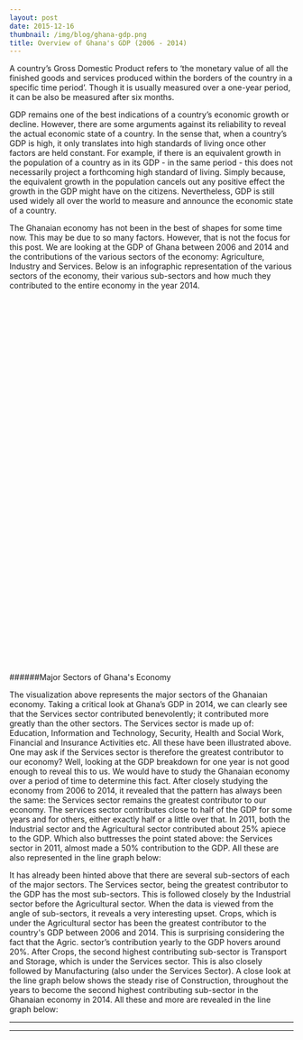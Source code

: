 ```yaml
---
layout: post
date: 2015-12-16
thumbnail: /img/blog/ghana-gdp.png
title: Overview of Ghana's GDP (2006 - 2014)
---
```

A country’s Gross Domestic Product refers to ‘the monetary value of all the finished goods and services produced within the borders of the country in a specific time period’. Though it is usually measured over a one-year period, it can be also be measured after six months. 

GDP remains one of the best indications of a country’s economic growth or decline. However, there are some arguments against its reliability to reveal the actual economic state of a country. In the sense that, when a country’s GDP is high, it only translates into high standards of living once other factors are held constant. For example, if there is an equivalent growth in the population of a country as in its GDP - in the same period -  this does not necessarily project a forthcoming high standard of living. Simply because, the equivalent growth in the population cancels out any positive effect the growth in the GDP might have on the citizens. Nevertheless, GDP is still used widely all over the world to measure and announce the economic state of a country.

The Ghanaian economy has not been in the best of shapes for some time now. This may be due to so many factors. However, that is not the focus for this post. We are looking at the GDP of Ghana between 2006 and 2014 and the contributions of the various sectors of the economy: Agriculture, Industry and Services. Below is an infographic representation of the various sectors of the economy, their various sub-sectors and how much they contributed to the entire economy in the year 2014.  

<div id="chart" style="height:650px;"></div>

######Major Sectors of Ghana's Economy

The visualization above represents the major sectors of the Ghanaian economy. Taking a critical look at Ghana’s GDP in 2014, we can clearly see that the Services sector contributed benevolently; it contributed more greatly than the other sectors. The Services sector is made up of: Education, Information and Technology, Security, Health and Social Work, Financial and Insurance Activities etc. All these have been illustrated above. One may ask if the Services sector is therefore the greatest contributor to our economy? Well, looking at the GDP breakdown for one year is not good enough to reveal this to us. We would have to study the Ghanaian economy over a period of time to determine this fact. After closely studying the economy from 2006 to 2014, it revealed that the pattern has always been the same: the Services sector remains the greatest contributor to our economy. The services sector contributes close to half of the GDP for some years and for others, either exactly half or a little over that. In 2011, both the Industrial sector and the Agricultural sector contributed about 25% apiece to the GDP. Which also buttresses the point stated above: the Services sector in 2011, almost made a 50% contribution to the GDP. All these are also represented in the line graph below:

<div id="overall-gdp"></div>
It has already been hinted above that there are several sub-sectors of each of the major sectors. The Services sector, being the greatest contributor to the GDP has the most sub-sectors. This is followed closely by the Industrial sector before the Agricultural sector. When the data is viewed from the angle of sub-sectors, it reveals a very interesting upset. Crops, which is under the Agricultural sector has been the greatest contributor to the country's GDP between 2006 and 2014. This is surprising considering the fact that the Agric. sector’s contribution yearly to the GDP hovers around 20%. After Crops, the second highest contributing sub-sector is Transport and Storage, which is under the Services sector. This is also closely followed by Manufacturing (also under the Services Sector). A close look at the line graph below shows the steady rise of Construction, throughout the years to become the second highest contributing sub-sector in the Ghanaian economy in 2014. All these and more are revealed in the line graph below:

<div id="sector-gdp"></div>


<script src="http://www.d3plus.org/js/d3.js"></script>
<script src="http://www.d3plus.org/js/d3plus.js"></script>

<!-- create container element for visualization -->
<div id="overall-gdp"></div>
<hr />
<hr />
<div id="sector-gdp"></div>
<script>

  // sample data array
  var sample_data = [
    {"year": 2006, "name":"Crops", "details": "Details", "value": 21.3},
    {"year": 2007, "name":"Crops", "value": 20.3 },
    {"year": 2008, "name":"Crops", "value": 22.4},
    {"year": 2009, "name":"Crops", "value": 23.6 },
    {"year": 2010, "name":"Crops", "value": 21.7},
    {"year": 2011, "name":"Crops", "value": 19.1},
    {"year": 2012, "name":"Crops", "value": 17.2},
    {"year": 2013, "name":"Crops", "value": 17.4},
    {"year": 2014, "name":"Crops", "value": 16.8},
    {"year": 2006, "name":"Livestock", "value": 2.5},
    {"year": 2007, "name":"Livestock", "value": 2.3},
    {"year": 2008, "name":"Livestock", "value": 2.1},
    {"year": 2009, "name":"Livestock", "value": 2},
    {"year": 2010, "name":"Livestock", "value": 2},
    {"year": 2011, "name":"Livestock", "value": 1.8},
    {"year": 2012, "name":"Livestock", "value": 1.6},
    {"year": 2013, "name":"Livestock", "value": 1.4},
    {"year": 2014, "name":"Livestock", "value": 1.2},
    {"year": 2006, "name":"Forestry and Logging", "value": 4.1},
    {"year": 2007, "name":"Forestry and Logging", "value": 4.2},
    {"year": 2008, "name":"Forestry and Logging", "value": 3.7},
    {"year": 2009, "name":"Forestry and Logging", "value": 3.7},
    {"year": 2010, "name":"Forestry and Logging", "value": 3.7},
    {"year": 2011, "name":"Forestry and Logging", "value": 2.8},
    {"year": 2012, "name":"Forestry and Logging", "value": 2.6},
    {"year": 2013, "name":"Forestry and Logging", "value": 2.2},
    {"year": 2014, "name":"Forestry and Logging", "value": 2.3},
    {"year": 2006, "name":"Fishing", "value": 2.5},
    {"year": 2007, "name":"Fishing", "value": 2.3},
    {"year": 2008, "name":"Fishing", "value": 2.7},
    {"year": 2009, "name":"Fishing", "value": 2.5},
    {"year": 2010, "name":"Fishing", "value": 2.3},
    {"year": 2011, "name":"Fishing", "value": 1.7},
    {"year": 2012, "name":"Fishing", "value": 1.5},
    {"year": 2013, "name":"Fishing", "value": 1.4},
    {"year": 2014, "name":"Fishing", "value": 1.2},
    {"year": 2006, "name":"Mining and Quarrying", "value": 2.8},
    {"year": 2007, "name":"Mining and Quarrying", "value": 2.8},
    {"year": 2008, "name":"Mining and Quarrying", "value": 2.4},
    {"year": 2009, "name":"Mining and Quarrying", "value": 2.1},
    {"year": 2010, "name":"Mining and Quarrying", "value": 2.3},
    {"year": 2011, "name":"Mining and Quarrying", "value": 8.4},
    {"year": 2012, "name":"Mining and Quarrying", "value": 9.5},
    {"year": 2013, "name":"Mining and Quarrying", "value": 9.4},
    {"year": 2014, "name":"Mining and Quarrying", "value": 8}, 
    {"year": 2006, "name":"Manufacturing", "value": 10.2},
    {"year": 2007, "name":"Manufacturing", "value": 9.1},
    {"year": 2008, "name":"Manufacturing", "value": 7.9},
    {"year": 2009, "name":"Manufacturing", "value": 6.9},
    {"year": 2010, "name":"Manufacturing", "value": 6.8},
    {"year": 2011, "name":"Manufacturing", "value": 6.9},
    {"year": 2012, "name":"Manufacturing", "value": 5.8},
    {"year": 2013, "name":"Manufacturing", "value": 5.3},
    {"year": 2014, "name":"Manufacturing", "value": 4.9}, 
    {"year": 2006, "name":"Electricity", "value": 0.8},
    {"year": 2007, "name":"Electricity", "value": 0.6},
    {"year": 2008, "name":"Electricity", "value": 0.5},
    {"year": 2009, "name":"Electricity", "value": 0.5},
    {"year": 2010, "name":"Electricity", "value": 0.6},
    {"year": 2011, "name":"Electricity", "value": 0.5},
    {"year": 2012, "name":"Electricity", "value": 0.5},
    {"year": 2013, "name":"Electricity", "value": 0.4},
    {"year": 2014, "name":"Electricity", "value": 0.4}, 
    {"year": 2006, "name":"Water and Sewerage", "value": 1.3},
    {"year": 2007, "name":"Water and Sewerage", "value": 1},
    {"year": 2008, "name":"Water and Sewerage", "value": 0.8},
    {"year": 2009, "name":"Water and Sewerage", "value": 0.7},
    {"year": 2010, "name":"Water and Sewerage", "value": 0.8},
    {"year": 2011, "name":"Water and Sewerage", "value": 0.8},
    {"year": 2012, "name":"Water and Sewerage", "value": 0.7},
    {"year": 2013, "name":"Water and Sewerage", "value": 0.6},
    {"year": 2014, "name":"Water and Sewerage", "value": 0.5}, 
    {"year": 2006, "name":"Construction", "value": 5.7},
    {"year": 2007, "name":"Construction", "value": 7.2},
    {"year": 2008, "name":"Construction", "value": 8.7},
    {"year": 2009, "name":"Construction", "value": 8.8},
    {"year": 2010, "name":"Construction", "value": 8.5},
    {"year": 2011, "name":"Construction", "value": 8.9},
    {"year": 2012, "name":"Construction", "value": 11.5},
    {"year": 2013, "name":"Construction", "value": 12},
    {"year": 2014, "name":"Construction", "value": 12.7},    
    {"year": 2006, "name":"Trade Repair Of Vehicles, Household Goods", "value": 6.4},
    {"year": 2007, "name":"Trade Repair Of Vehicles, Household Goods", "value": 6.1},
    {"year": 2008, "name":"Trade Repair Of Vehicles, Household Goods", "value": 6},
    {"year": 2009, "name":"Trade Repair Of Vehicles, Household Goods", "value": 5.9},
    {"year": 2010, "name":"Trade Repair Of Vehicles, Household Goods", "value": 6.2},
    {"year": 2011, "name":"Trade Repair Of Vehicles, Household Goods", "value": 5.9},
    {"year": 2012, "name":"Trade Repair Of Vehicles, Household Goods", "value": 5.6},
    {"year": 2013, "name":"Trade Repair Of Vehicles, Household Goods", "value": 5.8},
    {"year": 2014, "name":"Trade Repair Of Vehicles, Household Goods", "value": 5.6},
    {"year": 2006, "name":"Hotels and Restaurants", "value": 5},
    {"year": 2007, "name":"Hotels and Restaurants", "value": 5.6},
    {"year": 2008, "name":"Hotels and Restaurants", "value": 6},
    {"year": 2009, "name":"Hotels and Restaurants", "value": 6.2},
    {"year": 2010, "name":"Hotels and Restaurants", "value": 6},
    {"year": 2011, "name":"Hotels and Restaurants", "value": 5.4},
    {"year": 2012, "name":"Hotels and Restaurants", "value": 4.8},
    {"year": 2013, "name":"Hotels and Restaurants", "value": 5.8},
    {"year": 2014, "name":"Hotels and Restaurants", "value": 5.6},
    {"year": 2006, "name":"Transport and Storage", "value": 13.2},
    {"year": 2007, "name":"Transport and Storage", "value": 13.1},
    {"year": 2008, "name":"Transport and Storage", "value": 11.4},
    {"year": 2009, "name":"Transport and Storage", "value": 10.5},
    {"year": 2010, "name":"Transport and Storage", "value": 10.6},
    {"year": 2011, "name":"Transport and Storage", "value": 10.7},
    {"year": 2012, "name":"Transport and Storage", "value": 11},
    {"year": 2013, "name":"Transport and Storage", "value": 11.2},
    {"year": 2014, "name":"Transport and Storage", "value": 12.3},  
    {"year": 2006, "name":"Information and communication", "value": 2.7},
    {"year": 2007, "name":"Information and communication", "value": 2.4},
    {"year": 2008, "name":"Information and communication", "value": 2.2},
    {"year": 2009, "name":"Information and communication", "value": 1.8},
    {"year": 2010, "name":"Information and communication", "value": 1.9},
    {"year": 2011, "name":"Information and communication", "value": 1.8},
    {"year": 2012, "name":"Information and communication", "value": 2.2},
    {"year": 2013, "name":"Information and communication", "value": 1.7},
    {"year": 2014, "name":"Information and communication", "value": 2.3},  
    {"year": 2006, "name":"Financial and Insurance Activities", "value": 2.7},
    {"year": 2007, "name":"Financial and Insurance Activities", "value": 3.4},
    {"year": 2008, "name":"Financial and Insurance Activities", "value": 3.8},
    {"year": 2009, "name":"Financial and Insurance Activities", "value": 4.3},
    {"year": 2010, "name":"Financial and Insurance Activities", "value": 5.2},
    {"year": 2011, "name":"Financial and Insurance Activities", "value": 4.4},
    {"year": 2012, "name":"Financial and Insurance Activities", "value": 4.7},
    {"year": 2013, "name":"Financial and Insurance Activities", "value": 6.5},
    {"year": 2014, "name":"Financial and Insurance Activities", "value": 8.4},  
    {"year": 2006, "name":"Real Estate, Professional, Administrative and Support Service activities", "value": 5.1},
    {"year": 2007, "name":"Real Estate, Professional, Administrative and Support Service activities", "value": 4.7},
    {"year": 2008, "name":"Real Estate, Professional, Administrative and Support Service activities", "value": 4.1},
    {"year": 2009, "name":"Real Estate, Professional, Administrative and Support Service activities", "value": 4.1},
    {"year": 2010, "name":"Real Estate, Professional, Administrative and Support Service activities", "value": 4.5},
    {"year": 2011, "name":"Real Estate, Professional, Administrative and Support Service activities", "value": 4.6},
    {"year": 2012, "name":"Real Estate, Professional, Administrative and Support Service activities", "value": 4.8},
    {"year": 2013, "name":"Real Estate, Professional, Administrative and Support Service activities", "value": 3.9},
    {"year": 2014, "name":"Real Estate, Professional, Administrative and Support Service activities", "value": 3.6},  
    {"year": 2006, "name":"Education", "value": 3.7},
    {"year": 2007, "name":"Education", "value": 3.9},
    {"year": 2008, "name":"Education", "value": 3.9},
    {"year": 2009, "name":"Education", "value": 4.2},
    {"year": 2010, "name":"Education", "value": 4.3},
    {"year": 2011, "name":"Education", "value": 4.1},
    {"year": 2012, "name":"Education", "value": 4.3},
    {"year": 2013, "name":"Education", "value": 3.6},
    {"year": 2014, "name":"Education", "value": 3.6},
    {"year": 2006, "name":"ealth And Social Work", "value": 1.4},
    {"year": 2007, "name":"ealth And Social Work", "value": 1.4},
    {"year": 2008, "name":"ealth And Social Work", "value": 1.3},
    {"year": 2009, "name":"ealth And Social Work", "value": 1.4},
    {"year": 2010, "name":"ealth And Social Work", "value": 1.6},
    {"year": 2011, "name":"ealth And Social Work", "value": 1.3},
    {"year": 2012, "name":"ealth And Social Work", "value": 1.3},
    {"year": 2013, "name":"ealth And Social Work", "value": 1.1},
    {"year": 2014, "name":"ealth And Social Work", "value": 1},        
    {"year": 2006, "name":"Community, Social & Personal Service Activitiesk", "value": 3.7},
    {"year": 2007, "name":"Community, Social & Personal Service Activitiesk", "value": 3.7},
    {"year": 2008, "name":"Community, Social & Personal Service Activitiesk", "value": 3.6},
    {"year": 2009, "name":"Community, Social & Personal Service Activitiesk", "value": 3.7},
    {"year": 2010, "name":"Community, Social & Personal Service Activitiesk", "value": 4},
    {"year": 2011, "name":"Community, Social & Personal Service Activitiesk", "value": 3.9},
    {"year": 2012, "name":"Community, Social & Personal Service Activitiesk", "value": 3.7},
    {"year": 2013, "name":"Community, Social & Personal Service Activitiesk", "value": 4.3},
    {"year": 2014, "name":"Community, Social & Personal Service Activitiesk", "value": 4.1},                 
  ]



	var htmlButton = "<h2 id='tooltip-header'>Some More Details</h3><hr />";

                              


  // instantiate d3plus
  var visualization = d3plus.viz()
    .container("#sector-gdp")  // container DIV to hold the visualization
    .data(sample_data)  // data to use with the visualization
    .type("line")       // visualization type
    .title("Break Down of Sub Sectors")
    .id("name")         // key for which our data is unique on
    .text("name")       // key to use for display text
    .height(400)
    .y("value")         // key to use for y-axis
    .x("year")          // key to use for x-axis
		.format({
	      		"text": function(text, key) {
	        	    if (text === "value") {
			          return "Value";
			        }
	 		        else {
	 		          return d3plus.string.title(text, key);
	 		        }
	        
	      		},
		      	"number": function(number, key) {
		          var formatted = d3plus.number.format(number, key)
		          if (key.key === "value") {
		        	return formatted + " %"
		          }
		          else {
		            return formatted
		          }
		          
		        }
			})
    .draw()             // finally, draw the visualization!

</script>

<script>

  // sample data array
  var sample_data = [
    {"year": 2006, "name":"Agriculture", "details": "Details", "value": 30.4},
    {"year": 2007, "name":"Agriculture", "value": 29.1 },
    {"year": 2008, "name":"Agriculture", "value": 31.0},
    {"year": 2009, "name":"Agriculture", "value": 31.8 },
    {"year": 2010, "name":"Agriculture", "value": 29.8},
    {"year": 2011, "name":"Agriculture", "value": 25.3},
    {"year": 2012, "name":"Agriculture", "value": 22.9},
    {"year": 2013, "name":"Agriculture", "value": 22.4},
    {"year": 2014, "name":"Agriculture", "value": 21.5},
    {"year": 2006, "name":"Services", "value": 48.8},
		{"year": 2007, "name":"Services", "value": 50.2},
		{"year": 2008, "name":"Services", "value": 48.6},
		{"year": 2009, "name":"Services", "value": 49.2},
    {"year": 2010, "name":"Services", "value": 51.1},
		{"year": 2011, "name":"Services", "value": 49.1},
    {"year": 2012, "name":"Services", "value": 49.1},
    {"year": 2013, "name":"Services", "value": 49.8},
    {"year": 2014, "name":"Services", "value": 51.9},
    {"year": 2006, "name":"Industry", "value": 20.8},
    {"year": 2007, "name":"Industry", "value": 20.7},
    {"year": 2008, "name":"Industry", "value": 20.4},
    {"year": 2009, "name":"Industry", "value": 19.0},
    {"year": 2010, "name":"Industry", "value": 19.1},
    {"year": 2011, "name":"Industry", "value": 25.6},
    {"year": 2012, "name":"Industry", "value": 28.0},
    {"year": 2013, "name":"Industry", "value": 27.8},
		{"year": 2014, "name":"Industry", "value": 26.6},
    ]


  // instantiate d3plus
  var visualization = d3plus.viz()
    .container("#overall-gdp")  // container DIV to hold the visualization
    .data(sample_data)  // data to use with the visualization
    .type("line")       // visualization type
    .title("Contribution of Major Economic Sectors")
    .id("name")   
    .tooltip(
    { "html" : htmlButton
      
      })
    .height(400)      // key for which our data is unique on
    .text("name")       // key to use for display text
    .y("value")         // key to use for y-axis
    .x("year")          // key to use for x-axis
		.format({
	      		"text": function(text, key) {
	        	    if (text === "value") {
			          return "Value";
			        }
	 		        else {
	 		          return d3plus.string.title(text, key);
	 		        }
	        
	      		},
		      	"number": function(number, key) {
		          var formatted = d3plus.number.format(number, key)
		          if (key.key === "value") {
		        	return formatted + " %"
		          }
		          else {
		            return formatted
		          }
		          
		        }
			})
    .draw()             // finally, draw the visualization!

</script>



<script>

var margin = 20,
    diameter = 650;

var color = d3.scale.linear()
    .domain([-1, 5])
    .range(["#ccc", "#cc0000"])
    .interpolate(d3.interpolateHcl);

var pack = d3.layout.pack()
    .padding(2)
    .size([diameter - margin, diameter - margin])
    .value(function(d) { return d.size; })

var svg = d3.select("#chart").append("svg")
    .attr("width", diameter)
    .attr("height", diameter)
  .append("g")
    .attr("transform", "translate(" + diameter / 2 + "," + diameter / 2 + ")");

d3.json("/js/gdpdata.json", function(error, root) {
  if (error) throw error;

  var focus = root,
      nodes = pack.nodes(root),
      view;

  var circle = svg.selectAll("circle")
      .data(nodes)
    .enter().append("circle")
      .attr("class", function(d) { return d.parent ? d.children ? "node" : "node node--leaf" : "node node--root"; })
      .style("fill", function(d) { return d.children ? color(d.depth) : null; })
      .on("click", function(d) { if (focus !== d) zoom(d), d3.event.stopPropagation(); });

  var text = svg.selectAll("text")
      .data(nodes)
    .enter().append("text")
      .attr("class", "label")
      .style("fill-opacity", function(d) { return d.parent === root ? 1 : 0; })
      .style("display", function(d) { return d.parent === root ? "inline" : "none"; })
      .text(function(d) { return d.name; });

  var node = svg.selectAll("circle,text");

  d3.select("#chart")
      .style("background", color(-1))
      .on("click", function() { zoom(root); });

  zoomTo([root.x, root.y, root.r * 2 + margin]);

  function zoom(d) {
    var focus0 = focus; focus = d;

    var transition = d3.transition()
        .duration(d3.event.altKey ? 7500 : 750)
        .tween("zoom", function(d) {
          var i = d3.interpolateZoom(view, [focus.x, focus.y, focus.r * 2 + margin]);
          return function(t) { zoomTo(i(t)); };
        });

    transition.selectAll("text")
      .filter(function(d) { return d.parent === focus || this.style.display === "inline"; })
        .style("fill-opacity", function(d) { return d.parent === focus ? 1 : 0; })
        .each("start", function(d) { if (d.parent === focus) this.style.display = "inline"; })
        .each("end", function(d) { if (d.parent !== focus) this.style.display = "none"; });
  }

  function zoomTo(v) {
    var k = diameter / v[2]; view = v;
    node.attr("transform", function(d) { return "translate(" + (d.x - v[0]) * k + "," + (d.y - v[1]) * k + ")"; });
    circle.attr("r", function(d) { return d.r * k; });
  }
});

d3.select(self.frameElement).style("height", diameter + "px");

</script>

































































